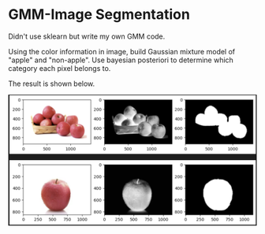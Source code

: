 # GMM-Image Segmentation

Didn't use sklearn but write my own GMM code.

Using the color information in image, build Gaussian mixture model of "apple" and "non-apple". Use bayesian posteriori to determine which category each pixel belongs to. 

The result is shown below.

![ResultExample](./ResultExample.jpg)